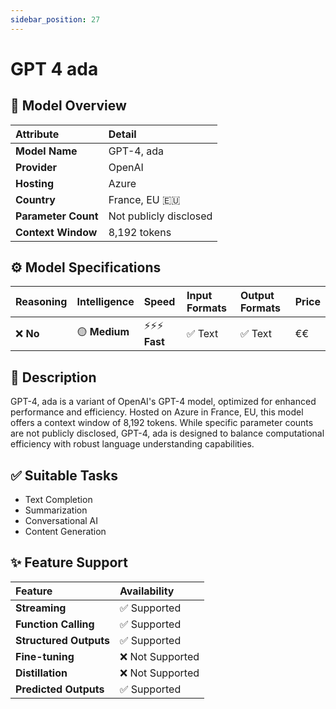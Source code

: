 ```yaml
---
sidebar_position: 27
---
```


# GPT 4 ada

## 🚀 Model Overview

| Attribute           | Detail                             |
| :------------------ | :--------------------------------- |
| **Model Name**      | GPT-4, ada                         |
| **Provider**        | OpenAI                             |
| **Hosting**         | Azure                              |
| **Country**         | France, EU 🇪🇺                     |
| **Parameter Count** | Not publicly disclosed             |
| **Context Window**  | 8,192 tokens                       |

## ⚙️ Model Specifications

| Reasoning | Intelligence | Speed          | Input Formats | Output Formats | Price |
| :-------- | :----------- | :------------- | :------------ | :------------- | :---- |
| ❌ **No** | 🟡 **Medium**| ⚡⚡⚡ **Fast**  | ✅ Text       | ✅ Text        | €€    |

## 📝 Description

GPT-4, ada is a variant of OpenAI's GPT-4 model, optimized for enhanced performance and efficiency. Hosted on Azure in France, EU, this model offers a context window of 8,192 tokens. While specific parameter counts are not publicly disclosed, GPT-4, ada is designed to balance computational efficiency with robust language understanding capabilities.

## ✅ Suitable Tasks

- Text Completion
- Summarization
- Conversational AI
- Content Generation

## ✨ Feature Support

| Feature                | Availability     |
| :--------------------- | :--------------- |
| **Streaming**          | ✅ Supported     |
| **Function Calling**   | ✅ Supported |
| **Structured Outputs** | ✅ Supported |
| **Fine-tuning**        | ❌ Not Supported |
| **Distillation**       | ❌ Not Supported |
| **Predicted Outputs**  | ✅ Supported     |
